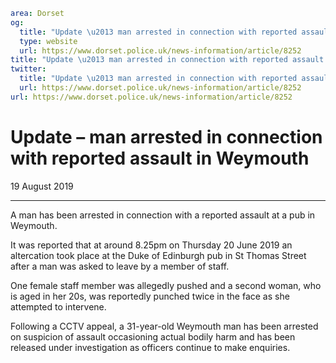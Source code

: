 ```yaml
area: Dorset
og:
  title: "Update \u2013 man arrested in connection with reported assault in Weymouth"
  type: website
  url: https://www.dorset.police.uk/news-information/article/8252
title: "Update \u2013 man arrested in connection with reported assault in Weymouth |"
twitter:
  title: "Update \u2013 man arrested in connection with reported assault in Weymouth"
  url: https://www.dorset.police.uk/news-information/article/8252
url: https://www.dorset.police.uk/news-information/article/8252
```

# Update – man arrested in connection with reported assault in Weymouth

19 August 2019

* * *

A man has been arrested in connection with a reported assault at a pub in Weymouth.

It was reported that at around 8.25pm on Thursday 20 June 2019 an altercation took place at the Duke of Edinburgh pub in St Thomas Street after a man was asked to leave by a member of staff.

One female staff member was allegedly pushed and a second woman, who is aged in her 20s, was reportedly punched twice in the face as she attempted to intervene.

Following a CCTV appeal, a 31-year-old Weymouth man has been arrested on suspicion of assault occasioning actual bodily harm and has been released under investigation as officers continue to make enquiries.
